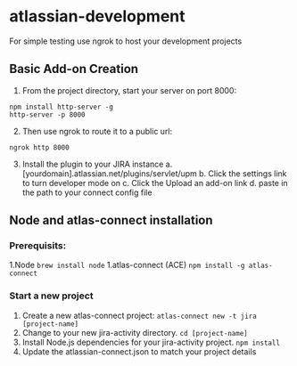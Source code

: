 # atlassian-development
For simple testing use ngrok to host your development projects

## Basic Add-on Creation
1. From the project directory, start your server on port 8000:

```
npm install http-server -g
http-server -p 8000
```
2. Then use ngrok to route it to a public url:

```
ngrok http 8000
```
3. Install the plugin to your JIRA instance
    a. [yourdomain].atlassian.net/plugins/servlet/upm
    b. Click the settings link to turn developer mode on
    c. Click the Upload an add-on link
    d. paste in the path to your connect config file

## Node and atlas-connect installation

### Prerequisits:
1.Node
    ```brew install node```
1.atlas-connect (ACE)
    ```npm install -g atlas-connect```

### Start a new project
1. Create a new atlas-connect project:
    ```atlas-connect new -t jira [project-name]```
2. Change to your new jira-activity directory.
    ```cd [project-name]```
1. Install Node.js dependencies for your jira-activity project.
    ```npm install```
1. Update the atlassian-connect.json to match your project details